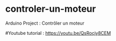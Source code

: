 # controler-un-moteur
Arduino Project : Contrôler un moteur

#Youtube tutorial : https://youtu.be/QsRocjy8CEM
